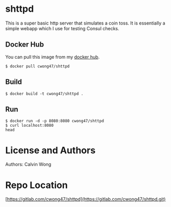 # shttpd
This is a super basic http server that simulates a coin toss.
It is essentially a simple webapp which I use for testing Consul checks.

## Docker Hub
You can pull this image from my [docker hub](https://hub.docker.com/r/cwong47/shttpd/).
```
$ docker pull cwong47/shttpd
```

## Build
```
$ docker build -t cwong47/shttpd .
```

## Run
```
$ docker run -d -p 8080:8080 cwong47/shttpd
$ curl localhost:8080
head
```

# License and Authors
Authors: Calvin Wong

# Repo Location

[https://gitlab.com/cwong47/shttpd](https://gitlab.com/cwong47/shttpd.git)
